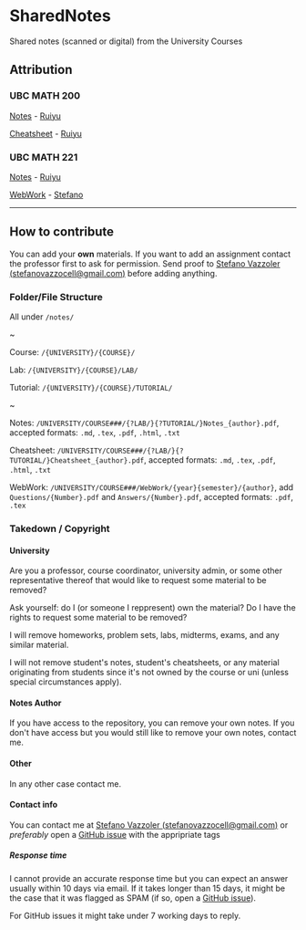 # SharedNotes
Shared notes (scanned or digital) from the University Courses

## Attribution

### UBC MATH 200

[Notes](https://github.com/stefanovazzocell/SharedNotes/blob/master/notes/UBC/MATH/200/Notes_Ruiyu.pdf) - [Ruiyu](https://github.com/Ein04/)

[Cheatsheet](https://github.com/stefanovazzocell/SharedNotes/blob/master/notes/UBC/MATH/200/Cheatsheet_Ruiyu.pdf) - [Ruiyu](https://github.com/Ein04/)

### UBC MATH 221

[Notes](https://github.com/stefanovazzocell/SharedNotes/blob/master/notes/UBC/MATH/221/Notes_Ruiyu.pdf) - [Ruiyu](https://github.com/Ein04/)

[WebWork](https://github.com/stefanovazzocell/SharedNotes/tree/master/notes/UBC/MATH/221/WebWork/2018W1/Stefano) - [Stefano](https://github.com/stefanovazzocell/)

---

## How to contribute

You can add your **own** materials. If you want to add an assignment contact the professor first to ask for permission. Send proof to [Stefano Vazzoler (stefanovazzocell@gmail.com)](mailto:stefanovazzocell@gmail.com) before adding anything.

### Folder/File Structure

All under `/notes/`

~

Course: `/{UNIVERSITY}/{COURSE}/`

Lab: `/{UNIVERSITY}/{COURSE}/LAB/`

Tutorial: `/{UNIVERSITY}/{COURSE}/TUTORIAL/`

~

Notes: `/UNIVERSITY/COURSE###/{?LAB/}{?TUTORIAL/}Notes_{author}.pdf`, accepted formats: `.md`, `.tex`, `.pdf`, `.html`, `.txt`

Cheatsheet: `/UNIVERSITY/COURSE###/{?LAB/}{?TUTORIAL/}Cheatsheet_{author}.pdf`, accepted formats: `.md`, `.tex`, `.pdf`, `.html`, `.txt`

WebWork: `/UNIVERSITY/COURSE###/WebWork/{year}{semester}/{author}`, add `Questions/{Number}.pdf` and `Answers/{Number}.pdf`, accepted formats: `.pdf`, `.tex`

### Takedown / Copyright

#### University

Are you a professor, course coordinator, university admin, or some other representative thereof that would like to request some material to be removed?

Ask yourself: do I (or someone I reppresent) own the material? Do I have the rights to request some material to be removed?

I will remove homeworks, problem sets, labs, midterms, exams, and any similar material.

I will not remove student's notes, student's cheatsheets, or any material originating from students since it's not owned by the course or uni (unless special circumstances apply).

#### Notes Author

If you have access to the repository, you can remove your own notes. If you don't have access but you would still like to remove your own notes, contact me.

#### Other

In any other case contact me.

#### Contact info

You can contact me at [Stefano Vazzoler (stefanovazzocell@gmail.com)](mailto:stefanovazzocell@gmail.com) or *preferably* open a [GitHub issue](https://github.com/stefanovazzocell/SharedNotes/issues) with the appripriate tags

##### Response time

I cannot provide an accurate response time but you can expect an answer usually within 10 days via email. If it takes longer than 15 days, it might be the case that it was flagged as SPAM (if so, open a [GitHub issue](https://github.com/stefanovazzocell/SharedNotes/issues)).

For GitHub issues it might take under 7 working days to reply.
